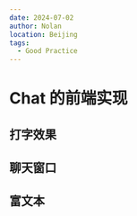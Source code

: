 ```yaml
---
date: 2024-07-02
author: Nolan
location: Beijing
tags:
  - Good Practice
---
```

# Chat 的前端实现



## 打字效果

## 聊天窗口

## 富文本
